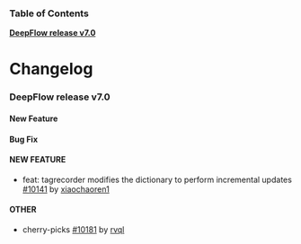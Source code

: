 ### Table of Contents

**[DeepFlow release v7.0](#v7.0)**<br/>

# Changelog

### <a id="v7.0"></a>DeepFlow release v7.0

#### New Feature

#### Bug Fix



#### NEW FEATURE
* feat: tagrecorder modifies the dictionary to perform incremental updates [#10141](https://github.com/deepflowio/deepflow/pull/10141) by [xiaochaoren1](https://github.com/xiaochaoren1)


#### OTHER
* cherry-picks [#10181](https://github.com/deepflowio/deepflow/pull/10181) by [rvql](https://github.com/rvql)
